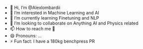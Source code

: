 - 👋 Hi, I’m @Alexlombardii
- 👀 I’m interested in Machine Learning and AI
- 🌱 I’m currently learning Finetuning and NLP
- 💞️ I’m looking to collaborate on Anything AI and Physics related
- 📫 How to reach me 👀
- 😄 Pronouns: ...
- ⚡ Fun fact: I have a 180kg benchpress PR

<!---
Alexlombardii/Alexlombardii is a ✨ special ✨ repository because its `README.md` (this file) appears on your GitHub profile.
You can click the Preview link to take a look at your changes.
--->
